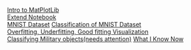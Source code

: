 
[Intro to MatPlotLib](https://colab.research.google.com/drive/1E-OkvhQ5PIR7OJKxeP5Kd0uv6Hy_awxo#scrollTo=kf3X-oqktv0D) <br />
[Extend Notebook](https://colab.research.google.com/drive/1W6xii4ptUY_DQ-StXIivYI20iB3GDpue) <br />
[MNIST Dataset](https://colab.research.google.com/drive/1zSlUWFiWr31uiX9aqrMS3dHtcHbLLBLw)
[Classification of MNIST Dataset](https://colab.research.google.com/drive/15UPIyBuPBFv_Xk3v44AGa9tSLyX7NlbZ) <br />
[Overfitting, Underfitting, Good fitting Visualization](https://colab.research.google.com/drive/17Fna3lBQmSqs2INmH0UnALCJXrqnp-LI) <br />
[Classifying Military objects(needs attention)](https://colab.research.google.com/drive/1mYJQSK3eJAJaSqQf9QbYihWzOWnplA-M)
[What I Know Now](https://colab.research.google.com/drive/1TIfP0GAVZMHjpMi9u3vdFNXWuYLvXmGx)

